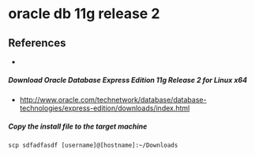 # oracle db 11g release 2

## References
* 

##### Download Oracle Database Express Edition 11g Release 2 for Linux x64
* http://www.oracle.com/technetwork/database/database-technologies/express-edition/downloads/index.html

##### Copy the install file to the target machine
```
scp sdfadfasdf [username]@[hostname]:~/Downloads
```
